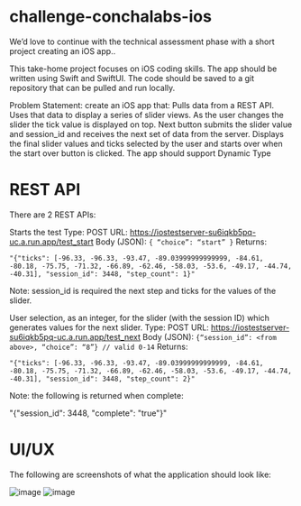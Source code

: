 # challenge-conchalabs-ios

We’d love to continue with the technical assessment phase with a short project creating an iOS app.. 

This take-home project focuses on iOS coding skills.
The app should be written using Swift and SwiftUI.
The code should be saved to a git repository that can be pulled and run locally.

Problem Statement: create an iOS app that:
Pulls data from a REST API.
Uses that data to display a series of slider views.
As the user changes the slider the tick value is displayed on top.
Next button submits the slider value and session_id and receives the next set of data from the server.
Displays the final slider values and ticks selected by the user and starts over when the start over button is clicked.
The app should support Dynamic Type

# REST API

There are 2 REST APIs:

Starts the test 
Type: POST
URL: https://iostestserver-su6iqkb5pq-uc.a.run.app/test_start
Body (JSON):  `{ “choice”: “start” }`
Returns:
```
"{"ticks": [-96.33, -96.33, -93.47, -89.03999999999999, -84.61, -80.18, -75.75, -71.32, -66.89, -62.46, -58.03, -53.6, -49.17, -44.74, -40.31], "session_id": 3448, "step_count": 1}"
```
Note: session_id is required the next step and ticks for the values of the slider.

User selection, as an integer, for the slider (with the session ID) which generates values for the next slider.
Type: POST
URL: https://iostestserver-su6iqkb5pq-uc.a.run.app/test_next
Body (JSON):  `{“session_id”: <from above>, “choice”: “8”} // valid 0-14`
Returns:
```
"{"ticks": [-96.33, -96.33, -93.47, -89.03999999999999, -84.61, -80.18, -75.75, -71.32, -66.89, -62.46, -58.03, -53.6, -49.17, -44.74, -40.31], "session_id": 3448, "step_count": 2}"
```
Note: the following is returned when complete: 
 
"{"session_id": 3448, "complete": "true"}"
 
# UI/UX

The following are screenshots of what the application should look like:

![image](https://user-images.githubusercontent.com/15699775/157340468-12e0e2e7-307e-4914-ab60-e0cc6c5f6f7a.png)
![image](https://user-images.githubusercontent.com/15699775/157340489-bc576705-1be2-4606-9aa7-9a51f7a509bd.png)
